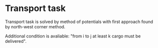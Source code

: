 # Transport task

Transport task is solved by method of potentials with first approach found by north-west corner method.

Additional condition is avaliable: "from i to j at least k cargo must be delivered". 